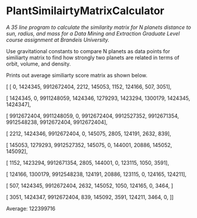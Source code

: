 # PlantSimilairtyMatrixCalculator
*A 35 line program to calculate the similarity matrix for N planets distance to sun, radius, and mass for a Data Mining and Extraction Graduate Level course assignment at Brandeis University.*

Use gravitational constants to compare N planets as data points for similiarty matrix to find how strongly two planets are related in terms of orbit, volume, and density. 

Prints out average similiarty score matrix as shown below.

[ [ 0, 1424345, 9912672404, 2212, 145053, 1152, 124166, 507, 3051],

[ 1424345, 0, 9911248059, 1424346, 1279293, 1423294, 1300179, 1424345, 1424347],

[ 9912672404, 9911248059, 0, 9912672404, 9912527352, 9912671354, 9912548238, 9912672404, 9912672404],

[ 2212, 1424346, 9912672404, 0, 145075, 2805, 124191, 2632, 839],

[ 145053, 1279293, 9912527352, 145075, 0, 144001, 20886, 145052, 145092],

[ 1152, 1423294, 9912671354, 2805, 144001, 0, 123115, 1050, 3591],

[ 124166, 1300179, 9912548238, 124191, 20886, 123115, 0, 124165, 124211],

[ 507, 1424345, 9912672404, 2632, 145052, 1050, 124165, 0, 3464,  ]

[ 3051, 1424347, 9912672404, 839, 145092, 3591, 124211, 3464, 0,  ]]

Average: 122399716
